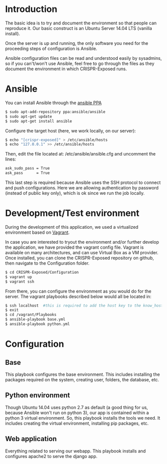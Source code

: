 # Introduction

The basic idea is to try and document the environment so that people
can reproduce it. Our basic construct is an Ubuntu Server 14.04 LTS
(vanilla install).

Once the server is up and running, the only software you need for the
proceeding steps of configuration is Ansible.

Ansible configuration files can be read and understood easily by
sysadmins, so if you can't/won't use Ansible, feel free to go through
the files as they document the environment in which CRISPR-Exposed
runs.

# Ansible

You can install Ansible through the [ansible PPA](https://launchpad.net/~ansible/+archive/ubuntu/ansible)

```bash
$ sudo apt-add-repository ppa:ansible/ansible
$ sudo apt-get update
$ sudo apt-get install ansible
```

Configure the target host (here, we work locally, on our server):

```bash
$ echo "[crispr-exposed]" > /etc/ansible/hosts
$ echo "127.0.0.1" >> /etc/ansible/hosts
```

Then, edit the file located at: /etc/ansible/ansible.cfg and uncomment
the lines:

```bash
ask_sudo_pass = True
ask_pass      = True

```

This last step is required because Ansible uses the SSH protocol to
connect and push configurations. Here we are allowing authentication
by password (instead of public key only), which is ok since we run the
job locally.

# Development/Test environment

During the development of this application, we used a virtualized
environment based on [Vagrant](https://www.vagrantup.com/downloads.html).

In case you are interested to tryout the environment and/or further
develop the application, we have provided the vagrant config
file. Vagrant is available on many architectures, and can use Virtual
Box as a VM provider. Once installed, you can clone the CRISPR-Exposed
repository on github, then navigate to the Configuration folder.

```bash
$ cd CRISPR-Exposed/Configuration
$ vagrant up
$ vagrant ssh
```

From there, you can configure the environment as you would do for the
server. The vagrant playbooks described below would all be located in:

```bash
$ ssh localhost  #this is required to add the host key to the know_hosts
$ exit
$ cd /vagrant/Playbooks
$ ansible-playbook base.yml
$ ansible-playbook python.yml
```

# Configuration

## Base

This playbook configures the base environment. This includes
installing the packages required on the system, creating user, folders,
the database, etc.

## Python environment

Though Ubuntu 14.04 uses python 2.7 as default (a good thing for us,
because Ansible won't run on python 3), our app is contained within a
python 3 virtual environment. So, this playbook installs the tools we
need. It includes creating the virtual environment, installing pip
packages, etc.

## Web application

Everything related to serving our webapp. This playbook installs and
configures apache2 to serve the django app.